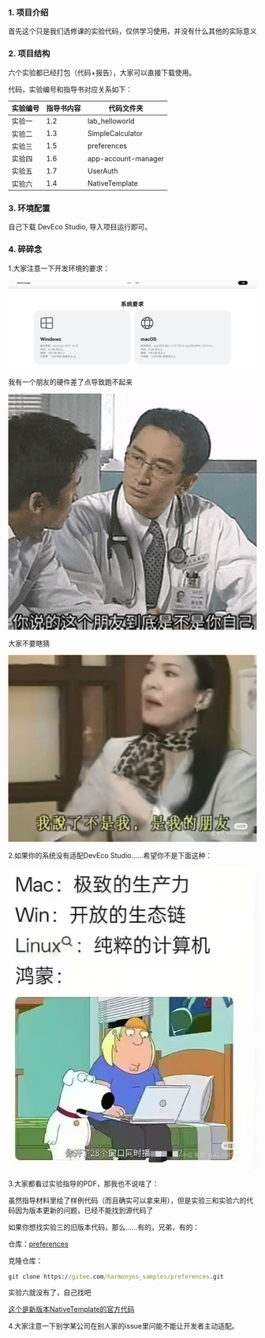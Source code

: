 ### 1. 项目介绍

首先这个只是我们选修课的实验代码，仅供学习使用，并没有什么其他的实际意义

### 2. 项目结构

六个实验都已经打包（代码+报告），大家可以直接下载使用。

代码，实验编号和指导书对应关系如下：

| 实验编号 | 指导书内容 | 代码文件夹 |
|---------|---------|---------|
| 实验一  | 1.2  | lab_helloworld |
| 实验二  | 1.3  | SimpleCalculator  |
| 实验三  | 1.5  | preferences  |
| 实验四  | 1.6  | app-account-manager  |
| 实验五  | 1.7  | UserAuth  |
| 实验六  | 1.4  | NativeTemplate  |


### 3. 环境配置

自己下载 DevEco Studio, 导入项目运行即可。  

### 4. 碎碎念

1.大家注意一下开发环境的要求：

![1748518322614](image/README/1748518322614.png)

我有一个朋友的硬件差了点导致跑不起来

![1748518439423](image/README/1748518439423.png)

大家不要瞎猜

![1748518465240](image/README/1748518465240.png)

2.如果你的系统没有适配DevEco Studio……希望你不是下面这种：

![1748518569403](image/README/1748518569403.png)

3.大家都看过实验指导的PDF，那我也不说啥了：

虽然指导材料里给了样例代码（而且确实可以拿来用），但是实验三和实验六的代码因为版本更新的问题，已经不能找到源代码了

如果你想找实验三的旧版本代码，那么……有的，兄弟，有的：

仓库：[preferences](https://gitee.com/harmonyos_samples/preferences)

克隆仓库：

```cmd
git clone https://gitee.com/harmonyos_samples/preferences.git
```

实验六就没有了，自己找吧

[这个是新版本NativeTemplate的官方代码](https://gitee.com/harmonyos_codelabs/NativeTemplate)

4.大家注意一下别学某公司在别人家的issue里问能不能让开发者主动适配。
